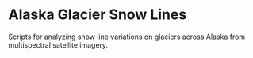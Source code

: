 # Alaska Glacier Snow Lines
 
Scripts for analyzing snow line variations on glaciers across Alaska from multispectral satellite imagery.
